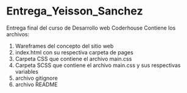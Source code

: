 # Entrega_Yeisson_Sanchez
Entrega final del curso de Desarrollo web Coderhouse
Contiene los archivos:
1. Wareframes del concepto del sitio web
2. index.html con su respectiva carpeta de pages
3. Carpeta CSS que contiene el archivo main.css
4. Carpeta SCSS que contiene el archivo main.css y sus respectivas variables
6. archivo gitignore 
7. archivo README